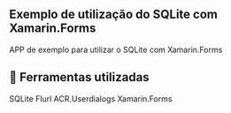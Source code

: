 ## Exemplo de utilização do SQLite com Xamarin.Forms

APP de exemplo para utilizar o SQLite com Xamarin.Forms

## 🔨 Ferramentas utilizadas

SQLite
Flurl
ACR.Userdialogs
Xamarin.Forms


